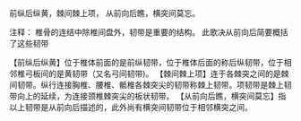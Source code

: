 前纵后纵黄，棘间棘上项，
从前向后瞧，横突间莫忘。

注释：
椎骨的连结中除椎间盘外，韧带是重要的结构。
此歌决从前向后简要概括了这些韧带

【前纵后纵黄】位于椎体前面的是前纵韧带，位于椎体后面的称后纵韧带，位于相邻椎弓板间的是黄韧带（又名弓间韧带)。
【棘间棘上项】连于各棘突之间的是棘间韧带。纵行连接胸椎、腰椎、骶椎各棘突尖的韧带称棘上韧带。项韧带是棘上韧带向上的延续，为连接颈椎棘突尖的板状韧带。
【从前向后瞧，横突间莫忘】指以上韧带是从前向后描述的，此外尚有横突间韧带位于相邻横突之间。